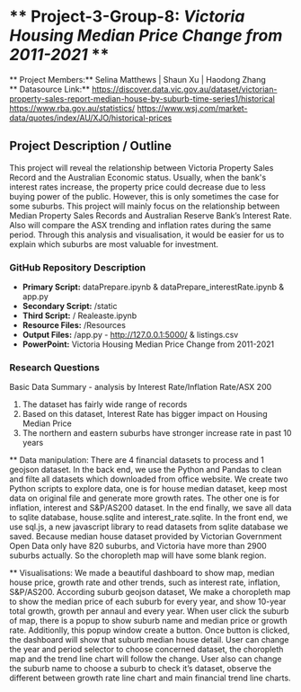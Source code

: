 #  ** Project-3-Group-8: _Victoria Housing Median Price Change from 2011-2021_ **
** Project Members:** Selina Matthews | Shaun Xu | Haodong Zhang \
** Datasource Link:** https://discover.data.vic.gov.au/dataset/victorian-property-sales-report-median-house-by-suburb-time-series1/historical
                      https://www.rba.gov.au/statistics/
                      https://www.wsj.com/market-data/quotes/index/AU/XJO/historical-prices

## **Project Description / Outline**
This project will reveal the relationship between Victoria Property Sales Record and the Australian Economic status. Usually, when the bank's interest rates increase, the property price could decrease due to less buying power of the public. However, this is only sometimes the case for some suburbs. This project will mainly focus on the relationship between Median Property Sales Records and Australian Reserve Bank’s Interest Rate. Also will compare the ASX trending and inflation rates during the same period. Through this analysis and visualisation, it would be easier for us to explain which suburbs are most valuable for investment.

### **GitHub Repository Description**
* **Primary Script:** dataPrepare.ipynb & dataPrepare_interestRate.ipynb & app.py
* **Secondary Script:** /static
* **Third Script:** / Realeaste.ipynb
* **Resource Files:** /Resources
* **Output Files:** /app.py - http://127.0.0.1:5000/ & listings.csv
* **PowerPoint:** Victoria Housing Median Price Change from 2011-2021

### **Research Questions**
Basic Data Summary - analysis by Interest Rate/Inflation Rate/ASX 200
1. The dataset has fairly wide range of records
2. Based on this dataset, Interest Rate has bigger impact on Housing Median Price
3. The northern and eastern suburbs have stronger increase rate in past 10 years

** Data manipulation:
There are 4 financial datasets to process and 1 geojson dataset. In the back end, we use the Python and Pandas to clean and filte all datasets which downloaded from office website. We create two Python scripts to explore data, one is for house median dataset, keep most data on original file and generate more growth rates. The other one is for inflation, interest and S&P/AS200 dataset. In the end finally, we save all data to sqlite database, house.sqlite and interest_rate.sqlite. In the front end, we use sql.js, a new javascript library to read datasets from sqlite database we saved. Because median house dataset provided by Victorian Government Open Data only have 820 suburbs, and Victoria have more than 2900 suburbs actually. So the choropleth map will have some blank region.

** Visualisations:
We made a beautiful dashboard to show map, median house price, growth rate and other trends, such as interest rate, inflation, S&P/AS200. According suburb geojson dataset, We make a choropleth map to show the median price of each suburb for every year, and show 10-year total growth, growth per annaul and every year. When user click the suburb of map, there is a popup to show suburb name and median price or growth rate. Additionlly, this popup window create a button. Once button is clicked, the dashboard will show that suburb median house detail. User can change the year and period selector to choose concerned dataset, the choropleth map and the trend line chart will follow the change. User also can change the suburb name to choose a suburb to check it’s dataset, observe the different between growth rate line chart and main financial trend line charts.

